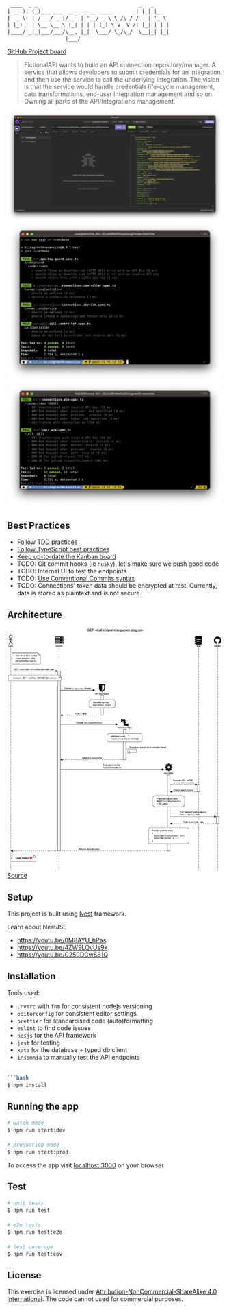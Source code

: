 ```
 ____  _ _                                 _   _
| __ )| (_)___ ___  __ _ _ __ _____      _| |_| |__
|  _ \| | / __/ __|/ _` | '__/ _ \ \ /\ / / __| '_ \
| |_) | | \__ \__ \ (_| | | | (_) \ V  V /| |_| | | |
|____/|_|_|___/___/\__, |_|  \___/ \_/\_/  \__|_| |_|
                   |___/
```

[GitHub Project board](https://github.com/users/bettiolo/projects/1)

> FictionalAPI wants to build an API connection repository/manager. A service that allows developers to submit credentials for an integration, and then use the service to call the underlying integration. The vision is that the service would handle credentials life-cycle management, data transformations, end-user integration management and so on. Owning all parts of the API/Integrations management.

![~/call example](docs/example-call.png)
![Unit Tests](docs/tests--unit.png)
![E2E Tests](docs/tests--e2e.png)

## Best Practices

- [Follow TDD practices](https://womanonrails.com/tdd-30devstories)
- [Follow TypeScript best practices](https://climbtheladder.com/10-typescript-best-practices/) 
- [Keep up-to-date the Kanban board](https://github.com/users/bettiolo/projects/1)
- TODO: Git commit hooks (ie `husky`), let's make sure we push good code
- TODO: Internal UI to test the endpoints
- TODO: [Use Conventional Commits syntax](https://www.conventionalcommits.org/en/v1.0.0/)
- TODO: Connections' token data should be encrypted at rest. Currently, data is stored as plaintext and is not secure.

## Architecture
![Architecture](docs/architecture.png)
[Source](docs/architecture.txt)

## Setup

This project is built using [Nest](https://github.com/nestjs/nest) framework.

Learn about NestJS:

- https://youtu.be/0M8AYU_hPas
- https://youtu.be/4ZW9LQvUs9k
- https://youtu.be/C250DCwS81Q

## Installation

Tools used:
- `.nvmrc` with `fnm` for consistent nodejs versioning
- `editorconfig` for consistent editor settings
- `prettier` for standardised code (auto)formatting
- `eslint` to find code issues
- `nesjs` for the API framework
- `jest` for testing
- `xata` for the database + typed db client
- `insomnia` to manually test the API endpoints

```bash
 
```bash
$ npm install
```

## Running the app

```bash
# watch mode
$ npm run start:dev

# production mode
$ npm run start:prod
```

To access the app visit [localhost:3000](http://localhost:3000) on your browser

## Test

```bash
# unit tests
$ npm run test

# e2e tests
$ npm run test:e2e

# test coverage
$ npm run test:cov
```

## License

This exercise is licensed under [Attribution-NonCommercial-ShareAlike 4.0 International](LICENSE). The code cannot used for commercial purposes.

